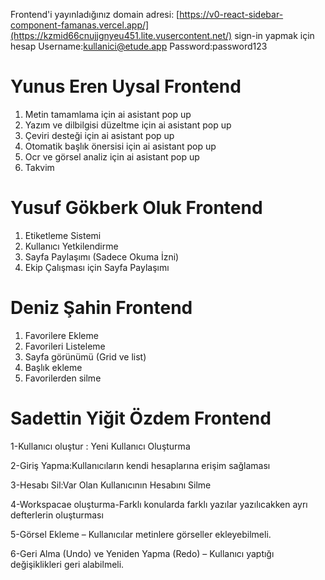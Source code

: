 Frontend'i yayınladığınız domain adresi: [https://v0-react-sidebar-component-famanas.vercel.app/](https://kzmid66cnujjgnyeu451.lite.vusercontent.net/)
sign-in yapmak için hesap
Username:kullanici@etude.app
Password:password123

# Yunus Eren Uysal Frontend #
1. Metin tamamlama için ai asistant pop up
2. Yazım ve dilbilgisi düzeltme  için ai asistant pop up
3. Çeviri desteği için ai asistant pop up
4. Otomatik başlık önersisi için ai asistant pop up
5. Ocr ve görsel analiz  için ai asistant pop up
6. Takvim



# Yusuf Gökberk Oluk Frontend #
1. Etiketleme Sistemi
2. Kullanıcı Yetkilendirme
3. Sayfa Paylaşımı (Sadece Okuma İzni)
4. Ekip Çalışması için Sayfa Paylaşımı

# Deniz Şahin Frontend #
1. Favorilere Ekleme
2. Favorileri Listeleme
3. Sayfa görünümü (Grid ve list)
4. Başlık ekleme
5. Favorilerden silme

# Sadettin Yiğit Özdem Frontend #
1-Kullanıcı oluştur : Yeni Kullanıcı Oluşturma 

2-Giriş Yapma:Kullanıcıların kendi hesaplarına erişim sağlaması

3-Hesabı Sil:Var Olan Kullanıcının Hesabını Silme 

4-Workspacae oluşturma-Farklı konularda farklı yazılar yazılıcakken ayrı defterlerin oluşturması 

5-Görsel Ekleme – Kullanıcılar metinlere görseller ekleyebilmeli.

6-Geri Alma (Undo) ve Yeniden Yapma (Redo) – Kullanıcı yaptığı değişiklikleri geri alabilmeli.
